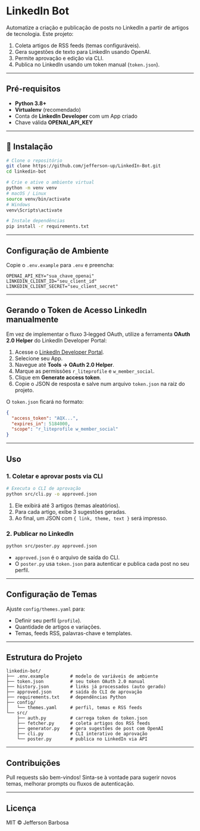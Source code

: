 # LinkedIn Bot

Automatize a criação e publicação de posts no LinkedIn a partir de artigos de tecnologia. Este projeto:

1. Coleta artigos de RSS feeds (temas configuráveis).
2. Gera sugestões de texto para LinkedIn usando OpenAI.
3. Permite aprovação e edição via CLI.
4. Publica no LinkedIn usando um token manual (`token.json`).

---

## Pré-requisitos

- **Python 3.8+**  
- **Virtualenv** (recomendado)  
- Conta de **LinkedIn Developer** com um App criado  
- Chave válida **OPENAI_API_KEY**  

---

## 🚀 Instalação

```bash
# Clone o repositório
git clone https://github.com/jefferson-up/LinkedIn-Bot.git
cd linkedin-bot

# Crie e ative o ambiente virtual
python -m venv venv
# macOS / Linux
source venv/bin/activate
# Windows
venv\Scripts\activate

# Instale dependências
pip install -r requirements.txt
```

---

## Configuração de Ambiente

Copie o `.env.example` para `.env` e preencha:

```env
OPENAI_API_KEY="sua_chave_openai"
LINKEDIN_CLIENT_ID="seu_client_id"
LINKEDIN_CLIENT_SECRET="seu_client_secret"
```

---

## Gerando o Token de Acesso LinkedIn manualmente

Em vez de implementar o fluxo 3‑legged OAuth, utilize a ferramenta **OAuth 2.0 Helper** do LinkedIn Developer Portal:

1. Acesse o [LinkedIn Developer Portal](https://www.linkedin.com/developers).
2. Selecione seu App.
3. Navegue até **Tools → OAuth 2.0 Helper**.
4. Marque as permissões `r_liteprofile` e `w_member_social`.
5. Clique em **Generate access token**.
6. Copie o JSON de resposta e salve num arquivo `token.json` na raiz do projeto.

O `token.json` ficará no formato:

```json
{
  "access_token": "AQX...",
  "expires_in": 5184000,
  "scope": "r_liteprofile w_member_social"
}
```

---

## Uso

### 1. Coletar e aprovar posts via CLI

```bash
# Executa o CLI de aprovação
python src/cli.py -o approved.json
```

1. Ele exibirá até 3 artigos (temas aleatórios).
2. Para cada artigo, exibe 3 sugestões geradas.
3. Ao final, um JSON com `{ link, theme, text }` será impresso.

### 2. Publicar no LinkedIn

```bash
python src/poster.py approved.json
```

* `approved.json` é o arquivo de saída do CLI.
* O `poster.py` usa `token.json` para autenticar e publica cada post no seu perfil.

---

## Configuração de Temas

Ajuste `config/themes.yaml` para:

* Definir seu perfil (`profile`).
* Quantidade de artigos e variações.
* Temas, feeds RSS, palavras-chave e templates.

---

## Estrutura do Projeto

```text
linkedin-bot/
├── .env.example        # modelo de variáveis de ambiente
├── token.json          # seu token OAuth 2.0 manual
├── history.json        # links já processados (auto gerado)
├── approved.json       # saída do CLI de aprovação
├── requirements.txt    # dependências Python
├── config/
│   └── themes.yaml     # perfil, temas e RSS feeds
└── src/
    ├── auth.py         # carrega token de token.json
    ├── fetcher.py      # coleta artigos dos RSS feeds
    ├── generator.py    # gera sugestões de post com OpenAI
    ├── cli.py          # CLI interativo de aprovação
    └── poster.py       # publica no LinkedIn via API

```
---

## Contribuições

Pull requests são bem-vindos! Sinta-se à vontade para sugerir novos temas, melhorar prompts ou fluxos de autenticação.

---

## Licença

MIT © Jefferson Barbosa

